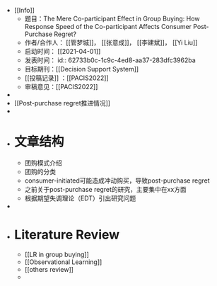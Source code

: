 - [[Info]]
	- 题目：The Mere Co-participant Effect in Group Buying: 
	  How Response Speed of the Co-participant Affects Consumer Post-Purchase Regret?
	- 作者/合作人： [[管梦城]]， [[张意成]]， [[李建斌]]， [[Yi Liu]]
	- 启动时间： [[2021-04-01]]
	- 发表时间：
	  id:: 62733b0c-1c9c-4ed8-aa37-283dfc3962ba
	- 目标期刊：[[Decision Support System]]
	- [[投稿记录]] ：[[PACIS2022]]
	- 审稿意见：[[PACIS2022]]
-
- [[Post-purchase regret推进情况]]
-
- # 文章结构
	- 团购模式介绍
	- 团购的分类
	- consumer-initiated可能造成冲动购买，导致post-purchase regret
	- 之前关于post-purchase regret的研究，主要集中在xx方面
	- 根据期望失调理论（EDT）引出研究问题
-
- # Literature Review
	- [[LR in group buying]]
	- [[Observational Learning]]
	- [[others review]]
	-